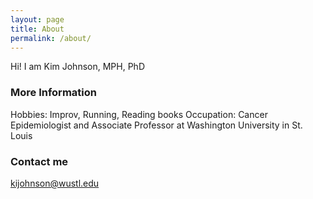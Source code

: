 ```yaml
---
layout: page
title: About
permalink: /about/
---
```


Hi! I am Kim Johnson, MPH, PhD

### More Information

Hobbies: Improv, Running, Reading books
Occupation: Cancer Epidemiologist and Associate Professor at Washington University in St. Louis

### Contact me

[kijohnson@wustl.edu](mailto:kijohnson@wustl.edu)
